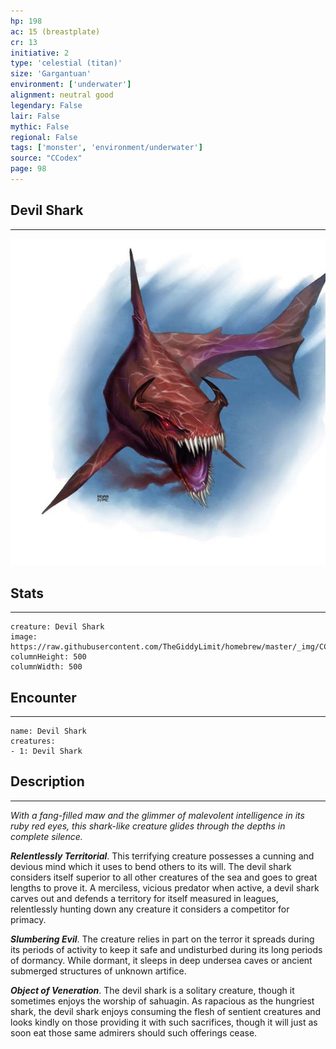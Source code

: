 ```yaml
---
hp: 198
ac: 15 (breastplate)
cr: 13
initiative: 2
type: 'celestial (titan)'    
size: 'Gargantuan'
environment: ['underwater']
alignment: neutral good
legendary: False
lair: False
mythic: False
regional: False
tags: ['monster', 'environment/underwater']
source: "CCodex"
page: 98
---
```


## Devil Shark
---

![|600](https://raw.githubusercontent.com/TheGiddyLimit/homebrew/master/_img/CCodex/devilshark.jpg)

## Stats
---

```statblock
creature: Devil Shark
image: https://raw.githubusercontent.com/TheGiddyLimit/homebrew/master/_img/CCodex/devilshark_token.png
columnHeight: 500
columnWidth: 500
```

## Encounter
---

```encounter-table
name: Devil Shark
creatures:
- 1: Devil Shark
```

## Description
---
_With a fang-filled maw and the glimmer of malevolent intelligence in its ruby red eyes, this shark-like creature glides through the depths in complete silence._

**_Relentlessly Territorial_**. This terrifying creature possesses a cunning and devious mind which it uses to bend others to its will. The devil shark considers itself superior to all other creatures of the sea and goes to great lengths to prove it. A merciless, vicious predator when active, a devil shark carves out and defends a territory for itself measured in leagues, relentlessly hunting down any creature it considers a competitor for primacy.


**_Slumbering Evil_**. The creature relies in part on the terror it spreads during its periods of activity to keep it safe and undisturbed during its long periods of dormancy. While dormant, it sleeps in deep undersea caves or ancient submerged structures of unknown artifice.


**_Object of Veneration_**. The devil shark is a solitary creature, though it sometimes enjoys the worship of sahuagin. As rapacious as the hungriest shark, the devil shark enjoys consuming the flesh of sentient creatures and looks kindly on those providing it with such sacrifices, though it will just as soon eat those same admirers should such offerings cease.






